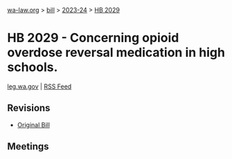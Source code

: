 [wa-law.org](/) > [bill](/bill/) > [2023-24](/bill/2023-24/) > [HB 2029](/bill/2023-24/hb/2029/)

# HB 2029 - Concerning opioid overdose reversal medication in high schools.
[leg.wa.gov](https://app.leg.wa.gov/billsummary?BillNumber=2029&Year=2023&Initiative=false) | [RSS Feed](./rss.xml)

## Revisions
* [Original Bill](1/)

## Meetings